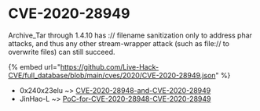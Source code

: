 # CVE-2020-28949

Archive_Tar through 1.4.10 has :// filename sanitization only to address phar attacks, and thus any other stream-wrapper attack (such as file:// to overwrite files) can still succeed.

{% embed url="https://github.com/Live-Hack-CVE/full_database/blob/main/cves/2020/CVE-2020-28949.json" %}


* 0x240x23elu ~> [CVE-2020-28948-and-CVE-2020-28949](https://www.alice-snow.ru/2020/database/cve-2020-28949/cve-2020-28948-and-cve-2020-28949-0x240x23elu)
* JinHao-L ~> [PoC-for-CVE-2020-28948-CVE-2020-28949](https://www.alice-snow.ru/2020/database/cve-2020-28949/poc-for-cve-2020-28948-cve-2020-28949-jinhao-l)